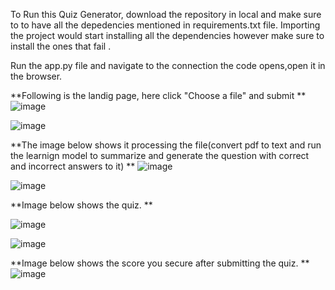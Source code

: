 To Run this Quiz Generator, download the repository in local and make sure to to have all the depedencies mentioned in requirements.txt file. Importing the project would start installing all the dependencies
however make sure to install the ones that fail . 

Run the app.py file and navigate to the connection the code opens,open it in the browser. 

**Following is the landig page, here click "Choose a file" and submit
**
![image](https://github.com/user-attachments/assets/b3ecf059-92e4-4b8a-8cae-8ace147d775f)

![image](https://github.com/user-attachments/assets/749b1151-1281-4211-8611-cbb00c83e803)

**The image below shows it processing the file(convert pdf to text and run the learnign model to summarize and generate the question with correct and incorrect answers to it)
**
![image](https://github.com/user-attachments/assets/72cc62e9-e121-49be-a7c7-39efe37c01fa)

![image](https://github.com/user-attachments/assets/c598b9a1-86cc-4e36-a466-670219d98bca)

**Image below shows the quiz.
**

![image](https://github.com/user-attachments/assets/36deadb7-dbb9-489b-97d2-1dc23a230c1c)



![image](https://github.com/user-attachments/assets/7387af43-89c4-46df-b0f9-7df7d3325eeb)

**Image below shows the score you secure after submitting the quiz.
**![image](https://github.com/user-attachments/assets/c74d05c4-39c5-4816-b534-bb08c1ca6ea7)





